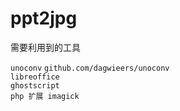 # ppt2jpg

需要利用到的工具   

`unoconv` `github.com/dagwieers/unoconv`  
`libreoffice`  
`ghostscript`  
`php 扩展 imagick`  


